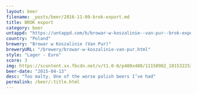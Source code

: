 ```yaml
---
layout: beer
filename: _posts/beer/2016-11-09-brok-export.md
title: BROK export
category: beer
untappd: "https://untappd.com/b/browar-w-koszalinie--van-pur--brok-export/85096"
country: "Poland"
brewery: "Browar w Koszalinie (Van Pur)"
breweryURL: "/brewery/browar-w-koszalinie-van-pur.html"
style: "Lager - Euro"
score: 3
img: https://scontent.xx.fbcdn.net/v/t1.0-0/p480x480/11150982_10153225352773745_2645273460851977484_n.jpg?oh=758d5f184e469d74b2d442366afcf725&oe=593EDC9F
beer-date: "2015-04-13"
desc: "Too malty. One of the worse polish beers I’ve had"
permalink: /beer/:title.html
---
```

